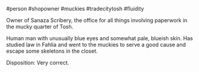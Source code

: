 #person #shopowner #muckies #tradecitytosh #fluidity 

Owner of Sanaza Scribery, the office for all things involving paperwork in the mucky quarter of Tosh.

Human man with unusually blue eyes and somewhat pale, blueish skin. Has studied law in Fahlia and went to the muckies to serve a good cause and escape some skeletons in the closet.

Disposition: Very correct.

